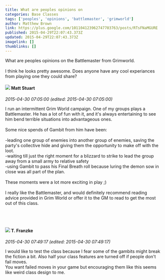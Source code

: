 ```yaml
---
title: What are peoples opinions on
categories: Base Classes
tags: ['peoples', 'opinions', 'battlemaster', 'grimworld']
author: Matthew Brown
link: https://plus.google.com/101104123962747703763/posts/RTsFNaMGURE
published: 2015-04-29T22:07:43.373Z
updated: 2015-04-29T22:07:43.373Z
imagelink: []
thumblinks: []
---
```


What are peoples opinions on the Battlemaster from Grimworld. <br /><br />I think he looks pretty awesome. Does anyone have any cool experiances from playing one they could share?
<div id='comment z130xjzbrsqgi5c4m04cfjj4cyeowz1pv3k'>
  <h4><img src='{{site.baseurl}}//images/avatars/107973609226591141233_photo.jpg'> Matt Stuart</h4>
      <p><cite>2015-04-30 07:05:00 (edited: 2015-04-30 07:05:00)</cite></p>
        <p>I run an intermittent Grim World campaign.  One of my groups plays a Battlemaster.  He has a lot of fun with it, and it&#39;s always entertaining to see him bend terrible situations into advantageous ones.<br /><br />Some nice spends of Gambit from him have been:<br /><br />-leading one group of enemies into another group of enemies, saving the party&#39;s collective hide and giving them the opportunity to make off with the loot.<br />-waiting till just the right moment for a blizzard to strike to lead the group away from a small army to relative safety<br />-using Gambit to pass his Final Breath roll because luring the demon sow in close was all part of the plan.<br /><br />These moments were a lot more exciting in play ;)<br /><br />I really like the Battlemaster, and would definitely recommend reading advice provided in Grim World or offer it to the GM to read to get the most out of this class.<br /><br /><br /><br /></p>
</div>
        

<div id='comment z130xjzbrsqgi5c4m04cfjj4cyeowz1pv3k'>
  <h4><img src='{{site.baseurl}}//images/avatars/110330901807759406775_photo.jpg'> T. Franzke</h4>
      <p><cite>2015-04-30 07:49:17 (edited: 2015-04-30 07:49:17)</cite></p>
        <p>I would like to test the class because I fear some of the gambits might break the fiction a bit. Also half your class features are turned off if people don&#39;t fail moves. <br />You want failed moves in your game but encouraging them like this seems like weird class design to me.</p>
</div>
        